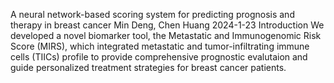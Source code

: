 A neural network-based scoring system for predicting prognosis and therapy in breast cancer
Min Deng, Chen Huang 2024-1-23
Introduction
We developed a novel biomarker tool, the Metastatic and Immunogenomic Risk Score (MIRS), which integrated metastatic and tumor-infiltrating immune cells (TIICs) profile to provide comprehensive prognostic evalutaion and guide personalized treatment strategies for breast cancer patients. 
